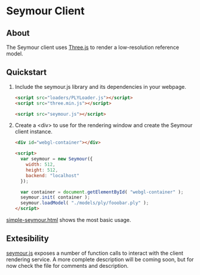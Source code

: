 # Seymour Client

## About 

The Seymour client uses [Three.js](https://threejs.org/) to render a low-resolution reference model.

## Quickstart

1. Include the seymour.js library and its dependencies in your webpage.
    ```html
    <script src="loaders/PLYLoader.js"></script>
    <script src="three.min.js"></script>

    <script src="seymour.js"></script>
    ```
1. Create a \<div\> to use for the rendering window and create the Seymour client instance.
    ```html
    <div id="webgl-container"></div>

    <script>
      var seymour = new Seymour({
        width: 512,
        height: 512,
        backend: "localhost"
      });

      var container = document.getElementById( "webgl-container" );
      seymour.init( container );
      seymour.loadModel( "./models/ply/fooobar.ply" );
    </script>
    ```

[simple-seymour.html](./simple-seymour.html) shows the most basic usage.

## Extesibility

[seymour.js](./seymour.js) exposes a number of function calls to interact with the client rendering service. A more complete description will be coming soon, but for now check the file for comments and description.

